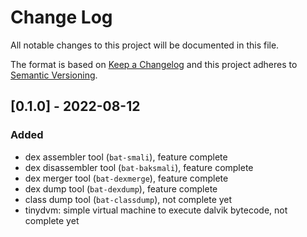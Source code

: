 # Change Log
All notable changes to this project will be documented in this file.

The format is based on [Keep a Changelog](http://keepachangelog.com/)
and this project adheres to [Semantic Versioning](http://semver.org/).

## [0.1.0] - 2022-08-12

### Added

- dex assembler tool (`bat-smali`), feature complete
- dex disassembler tool (`bat-baksmali`), feature complete
- dex merger tool (`bat-dexmerge`), feature complete
- dex dump tool (`bat-dexdump`), feature complete
- class dump tool (`bat-classdump`), not complete yet
- tinydvm: simple virtual machine to execute dalvik bytecode, not complete yet